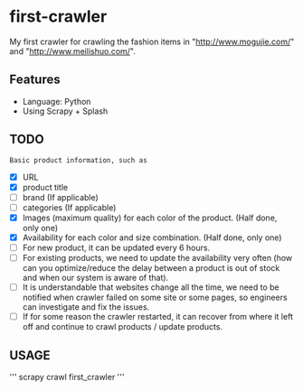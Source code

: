 # first-crawler
My first crawler for crawling the fashion items in "http://www.mogujie.com/" and "http://www.meilishuo.com/".

## Features
+ Language: Python
+ Using Scrapy + Splash

## TODO
    Basic product information, such as
- [x] URL
- [x] product title
- [ ] brand (If applicable)
- [ ] categories (If applicable)
- [x] Images (maximum quality) for each color of the product. (Half done, only one)
- [x] Availability for each color and size combination. (Half done, only one)
- [ ] For new product, it can be updated every 6 hours.
- [ ] For existing products, we need to update the availability very often (how can you optimize/reduce the delay between a product is out of stock and when our system is aware of that).
- [ ] It is understandable that websites change all the time, we need to be notified when crawler failed on some site or some pages, so engineers can investigate and fix the issues.
- [ ] If for some reason the crawler restarted, it can recover from where it left off and continue to crawl products / update products.

## USAGE
'''
scrapy crawl first_crawler
'''
